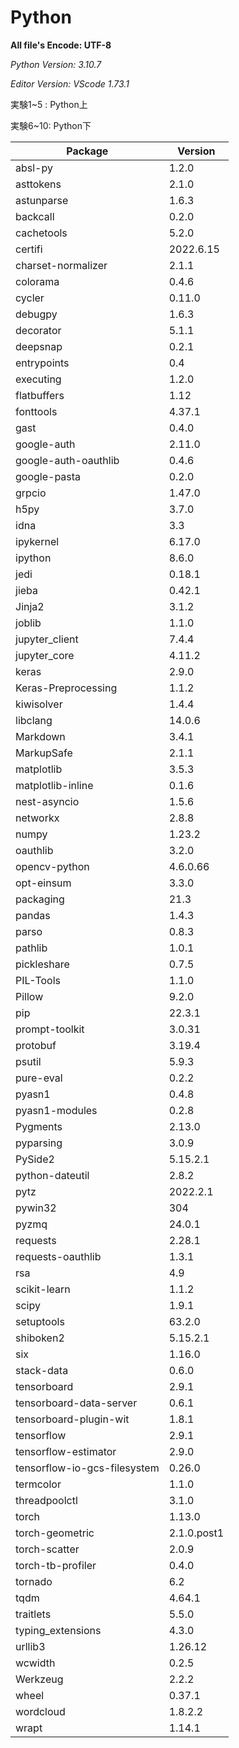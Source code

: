 # Python

**All file's Encode: UTF-8**

*Python Version: 3.10.7*

*Editor Version: VScode 1.73.1*
<p>実験1~5 : Python上
<p>実験6~10: Python下


|Package                     | Version  |
|----------------------------|----------|
absl-py                      |1.2.0|
asttokens                    |2.1.0|
astunparse                   |1.6.3|
backcall                     |0.2.0|
cachetools                   |5.2.0|
certifi                      |2022.6.15|
charset-normalizer           |2.1.1|
colorama                     |0.4.6|
cycler                       |0.11.0|
debugpy                      |1.6.3|
decorator                    |5.1.1|
deepsnap                     |0.2.1|
entrypoints                  |0.4|
executing                    |1.2.0|
flatbuffers                  |1.12|
fonttools                    |4.37.1|
gast                         |0.4.0|
google-auth                  |2.11.0|
google-auth-oauthlib         |0.4.6|
google-pasta                 |0.2.0|
grpcio                       |1.47.0|
h5py                         |3.7.0|
idna                         |3.3|
ipykernel                    |6.17.0|
ipython                      |8.6.0|
jedi                         |0.18.1|
jieba                        |0.42.1|
Jinja2                       |3.1.2|
joblib                       |1.1.0|
jupyter_client               |7.4.4|
jupyter_core                 |4.11.2|
keras                        |2.9.0|
Keras-Preprocessing          |1.1.2|
kiwisolver                   |1.4.4|
libclang                     |14.0.6|
Markdown                     |3.4.1|
MarkupSafe                   |2.1.1|
matplotlib                   |3.5.3|
matplotlib-inline            |0.1.6|
nest-asyncio                 |1.5.6|
networkx                     |2.8.8|
numpy                        |1.23.2|
oauthlib                     |3.2.0|
opencv-python                |4.6.0.66|
opt-einsum                   |3.3.0|
packaging                    |21.3|
pandas                       |1.4.3|
parso                        |0.8.3|
pathlib                      |1.0.1|
pickleshare                  |0.7.5|
PIL-Tools                    |1.1.0|
Pillow                       |9.2.0|
pip                          |22.3.1|
prompt-toolkit               |3.0.31|
protobuf                     |3.19.4|
psutil                       |5.9.3|
pure-eval                    |0.2.2|
pyasn1                       |0.4.8|
pyasn1-modules               |0.2.8|
Pygments                     |2.13.0|
pyparsing                    |3.0.9|
PySide2                      |5.15.2.1|
python-dateutil              |2.8.2|
pytz                         |2022.2.1|
pywin32                      |304|
pyzmq                        |24.0.1|
requests                     |2.28.1|
requests-oauthlib            |1.3.1|
rsa                          |4.9|
scikit-learn                 |1.1.2|
scipy                        |1.9.1|
setuptools                   |63.2.0|
shiboken2                    |5.15.2.1|
six                          |1.16.0|
stack-data                   |0.6.0|
tensorboard                  |2.9.1|
tensorboard-data-server      |0.6.1|
tensorboard-plugin-wit       |1.8.1|
tensorflow                   |2.9.1|
tensorflow-estimator         |2.9.0|
tensorflow-io-gcs-filesystem |0.26.0|
termcolor                    |1.1.0|
threadpoolctl                |3.1.0|
torch                        |1.13.0|
torch-geometric              |2.1.0.post1|
torch-scatter                |2.0.9|
torch-tb-profiler            |0.4.0|
tornado                      |6.2|
tqdm                         |4.64.1|
traitlets                    |5.5.0|
typing_extensions            |4.3.0|
urllib3                      |1.26.12|
wcwidth                      |0.2.5|
Werkzeug                     |2.2.2|
wheel                        |0.37.1|
wordcloud                    |1.8.2.2|
wrapt                        |1.14.1|
